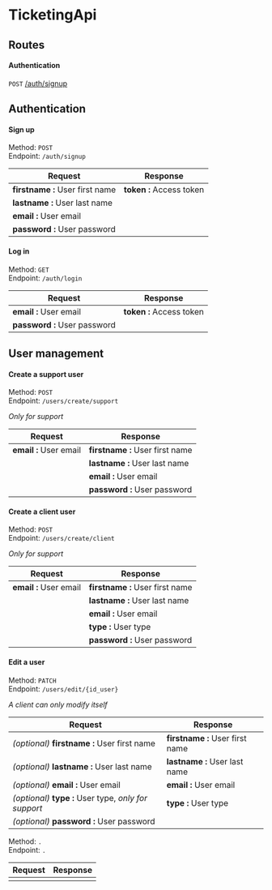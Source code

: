 # TicketingApi

## Routes

#### Authentication

`POST` [/auth/signup](#sign-up)

## Authentication

#### Sign up

Method: `POST`  
Endpoint: `/auth/signup`  

|Request | Response|
|--------|---------|
| **firstname :** User first name | **token :** Access token |
| **lastname :**  User last name | |
| **email :** User email | |
| **password :**  User password | |

#### Log in

Method:   `GET`  
Endpoint: `/auth/login`  

| Request | Response |
|---------|----------|
| **email :** User email | **token :** Access token |
| **password :** User password | |

  
  
## User management

#### Create a support user

Method:   `POST`  
Endpoint: `/users/create/support`

*Only for support*

| Request | Response |
|---------|----------|
| **email :** User email | **firstname :** User first name |
| | **lastname :** User last name |
| | **email :** User email |
| | **password :** User password |

#### Create a client user

Method:   `POST`  
Endpoint: `/users/create/client`

*Only for support*

| Request | Response |
|---------|----------|
| **email :** User email | **firstname :** User first name |
| | **lastname :** User last name |
| | **email :** User email |
| | **type :** User type |
| | **password :** User password |

#### Edit a user

Method:   `PATCH`  
Endpoint: `/users/edit/{id_user}` 

*A client can only modify itself*

| Request | Response |
|---------|----------|
| *(optional)* **firstname :** User first name | **firstname :** User first name |
| *(optional)* **lastname :**  User last name | **lastname :**  User last name |
| *(optional)* **email :** User email | **email :** User email |
| *(optional)* **type :** User type, *only for support* | **type :** User type |
| *(optional)* **password :**  User password | |

Method:   `.`  
Endpoint: `.`  

| Request | Response |
|---------|----------|
| | |
